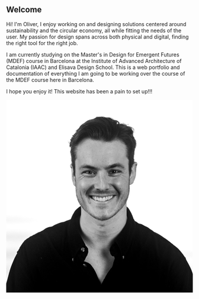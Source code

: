 ## Welcome

Hi! I'm Oliver, I enjoy working on and designing solutions centered around sustainability and the circular economy, all while fitting the needs of the user. My passion for design spans across both physical and digital, finding the right tool for the right job.  

I am currently studying on the Master's in Design for Emergent Futures (MDEF) course in Barcelona at the Institute of Advanced Architecture of Catalonia (IAAC) and Elisava Design School.
This is a web portfolio and documentation of everything I am going to be working over the course of the MDEF course here in Barcelona.  

I hope you enjoy it! This website has been a pain to set up!!!

![profile photo](<images/Profile Photos/BW_profile.png>)